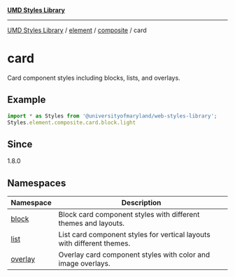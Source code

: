 [**UMD Styles Library**](../../../../../README.md)

***

[UMD Styles Library](../../../../../README.md) / [element](../../../../README.md) / [composite](../../README.md) / card

# card

Card component styles including blocks, lists, and overlays.

## Example

```typescript
import * as Styles from '@universityofmaryland/web-styles-library';
Styles.element.composite.card.block.light
```

## Since

1.8.0

## Namespaces

| Namespace | Description |
| ------ | ------ |
| [block](namespaces/block/README.md) | Block card component styles with different themes and layouts. |
| [list](namespaces/list/README.md) | List card component styles for vertical layouts with different themes. |
| [overlay](namespaces/overlay/README.md) | Overlay card component styles with color and image overlays. |
